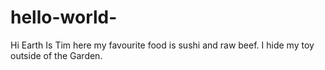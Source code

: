 # hello-world-

Hi Earth 
Is Tim here my favourite food is sushi and raw beef. 
I hide my toy outside of the Garden. 
